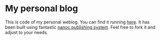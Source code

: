 # My personal blog

This is code of my personal weblog. You can find it running [here](http://areyoufuckingcoding.me).
It has been built using fantastic [nanoc publishing system](https://github.com/ddfreyne/nanoc).
Feel free to fork it and adjust to your needs.
